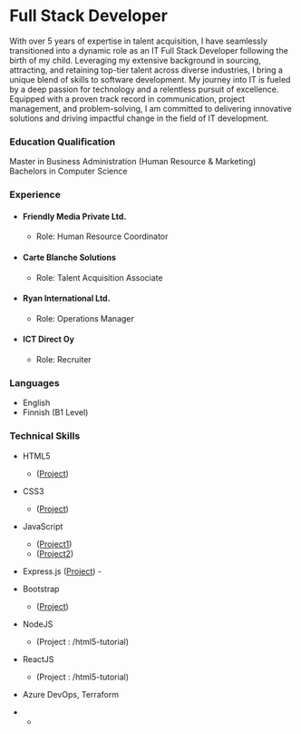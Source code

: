 # Full Stack Developer

With over 5 years of expertise in talent acquisition, I have seamlessly transitioned into a dynamic role as an IT Full Stack Developer following the birth of my child. Leveraging my extensive background in sourcing, attracting, and retaining top-tier talent across diverse industries, I bring a unique blend of skills to software development. My journey into IT is fueled by a deep passion for technology and a relentless pursuit of excellence. Equipped with a proven track record in communication, project management, and problem-solving, I am committed to delivering innovative solutions and driving impactful change in the field of IT development.
### Education Qualification
 Master in Business Administration (Human Resource & Marketing)
 Bachelors in Computer Science

### Experience

- #### Friendly Media Private Ltd.
  - Role: Human Resource Coordinator

 - #### Carte Blanche Solutions
   - Role: Talent Acquisition Associate
    
- #### Ryan International Ltd.
  - Role: Operations Manager
 
 - #### ICT Direct Oy
   - Role: Recruiter
  

### Languages

- English
- Finnish (B1 Level)

### Technical Skills

- HTML5

  - ([Project](https://nidhi-gupta1.github.io/html5-tutorial/))

- CSS3

  - ([Project](https://nidhi-gupta1.github.io/CSS3-tutorial/))

- JavaScript

  - ([Project1](https://nidhi-gupta1.github.io/JavaScript-tutorial))
  - ([Project2](https://nidhi-gupta1.github.io/JavaScript-tutorial1))

- Express.js
  ([Project](https://nidhi-gupta1.github.io/Express.js-tutorial)) -

- Bootstrap

  - ([Project](https://nidhi-gupta1.github.io/Bootstrap-Tutorial/))

- NodeJS

  - (Project : /html5-tutorial)

- ReactJS

  - (Project : /html5-tutorial)

- Azure DevOps, Terraform
- 
  -

 
